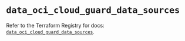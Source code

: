 # `data_oci_cloud_guard_data_sources`

Refer to the Terraform Registry for docs: [`data_oci_cloud_guard_data_sources`](https://registry.terraform.io/providers/hashicorp/oci/7.19.0/docs/data-sources/cloud_guard_data_sources).
